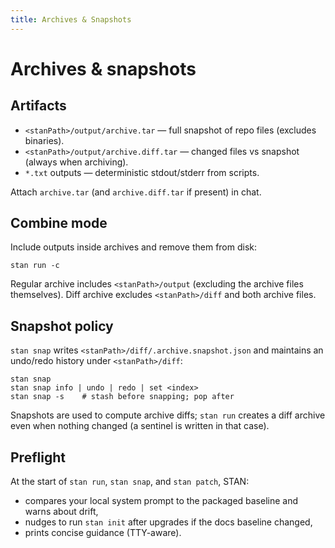 ```yaml
---
title: Archives & Snapshots
---
```


# Archives & snapshots

## Artifacts
- `<stanPath>/output/archive.tar` — full snapshot of repo files (excludes binaries).
- `<stanPath>/output/archive.diff.tar` — changed files vs snapshot (always when archiving).
- `*.txt` outputs — deterministic stdout/stderr from scripts.

Attach `archive.tar` (and `archive.diff.tar` if present) in chat.

## Combine mode

Include outputs inside archives and remove them from disk:

```
stan run -c
```

Regular archive includes `<stanPath>/output` (excluding the archive files themselves).
Diff archive excludes `<stanPath>/diff` and both archive files.

## Snapshot policy

`stan snap` writes `<stanPath>/diff/.archive.snapshot.json` and maintains an
undo/redo history under `<stanPath>/diff`:

```
stan snap
stan snap info | undo | redo | set <index>
stan snap -s    # stash before snapping; pop after
```

Snapshots are used to compute archive diffs; `stan run` creates a diff archive even
when nothing changed (a sentinel is written in that case).

## Preflight

At the start of `stan run`, `stan snap`, and `stan patch`, STAN:

- compares your local system prompt to the packaged baseline and warns about drift,
- nudges to run `stan init` after upgrades if the docs baseline changed,
- prints concise guidance (TTY-aware).
